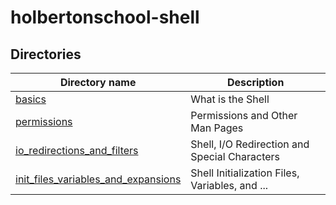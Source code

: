 
# holbertonschool-shell

## Directories

| Directory name                                                                | Description                                    |
| ----------------------------------------------------------------------------- | ---------------------------------------------- |
| [basics](./basics/)                                                           | What is the Shell                              |
| [permissions](./permissions/)                                                 | Permissions and Other Man Pages                |
| [io_redirections_and_filters](./io_redirections_and_filters/)                 | Shell, I/O Redirection and Special Characters  |
| [init_files_variables_and_expansions](./init_files_variables_and_expansions/) | Shell Initialization Files, Variables, and ... |